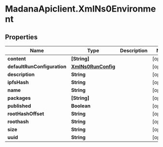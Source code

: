 # MadanaApiclient.XmlNs0Environment

## Properties

Name | Type | Description | Notes
------------ | ------------- | ------------- | -------------
**content** | **[String]** |  | [optional] 
**defaultRunConfiguration** | [**XmlNs0RunConfig**](XmlNs0RunConfig.md) |  | [optional] 
**description** | **String** |  | [optional] 
**ipfsHash** | **String** |  | [optional] 
**name** | **String** |  | [optional] 
**packages** | **[String]** |  | [optional] 
**published** | **Boolean** |  | [optional] 
**rootHashOffset** | **String** |  | [optional] 
**roothash** | **String** |  | [optional] 
**size** | **String** |  | [optional] 
**uuid** | **String** |  | [optional] 


